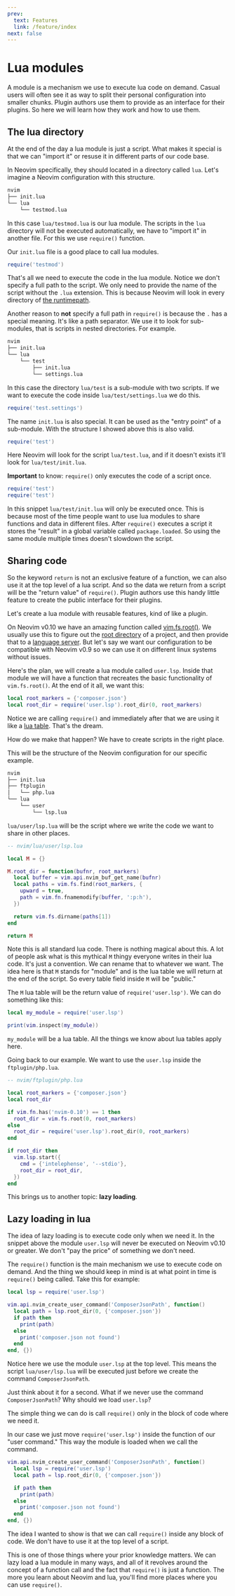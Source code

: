 ```yaml
---
prev:
  text: Features
  link: /feature/index
next: false
---
```


# Lua modules

A module is a mechanism we use to execute lua code on demand. Casual users will often see it as way to split their personal configuration into smaller chunks. Plugin authors use them to provide as an interface for their plugins. So here we will learn how they work and how to use them.

## The lua directory

At the end of the day a lua module is just a script. What makes it special is that we can "import it" or resuse it in different parts of our code base.

In Neovim specifically, they should located in a directory called `lua`. Let's imagine a Neovim configuration with this structure.

```txt
nvim
├── init.lua
└── lua
    └── testmod.lua
```

In this case `lua/testmod.lua` is our lua module. The scripts in the `lua` directory will not be executed automatically, we have to "import it" in another file. For this we use `require()` function.

Our `init.lua` file is a good place to call lua modules.

```lua
require('testmod')
```

That's all we need to execute the code in the lua module. Notice we don't specify a full path to the script. We only need to provide the name of the script without the `.lua` extension. This is because Neovim will look in every directory of [the runtimepath](/feature/global-plugin#the-runtimepath).

Another reason to **not** specify a full path in `require()` is because the `.` has a special meaning. It's like a path separator. We use it to look for sub-modules, that is scripts in nested directories. For example.

```txt
nvim
├── init.lua
└── lua
    └── test
        ├── init.lua
        └── settings.lua
```

In this case the directory `lua/test` is a sub-module with two scripts. If we want to execute the code inside `lua/test/settings.lua` we do this.

```lua
require('test.settings')
```

The name `init.lua` is also special. It can be used as the "entry point" of a sub-module. With the structure I showed above this is also valid.

```lua
require('test')
```

Here Neovim will look for the script `lua/test.lua`, and if it doesn't exists it'll look for `lua/test/init.lua`.

**Important** to know: `require()` only executes the code of a script once.

```lua
require('test')
require('test')
```

In this snippet `lua/test/init.lua` will only be executed once. This is because most of the time people want to use lua modules to share functions and data in different files. After `require()` executes a script it stores the "result" in a global variable called `package.loaded`. So using the same module multiple times doesn't slowdown the script.

## Sharing code

So the keyword `return` is not an exclusive feature of a function, we can also use it at the top level of a lua script. And so the data we return from a script will be the "return value" of `require()`. Plugin authors use this handy little feature to create the public interface for their plugins.

Let's create a lua module with reusable features, kind of like a plugin.

On Neovim v0.10 we have an amazing function called [vim.fs.root()](https://neovim.io/doc/user/lua.html#vim.fs.root()). We usually use this to figure out the [root directory](/feature/lsp-client.html#root-directory) of a project, and then provide that to a [language server](/feature/lsp-client#what-s-a-language-server). But let's say we want our configuration to be compatible with Neovim v0.9 so we can use it on different linux systems without issues.

Here's the plan, we will create a lua module called `user.lsp`. Inside that module we will have a function that recreates the basic functionality of `vim.fs.root()`. At the end of it all, we want this:

```lua
local root_markers = {'composer.json'}
local root_dir = require('user.lsp').root_dir(0, root_markers)
```

Notice we are calling `require()` and immediately after that we are using it like a [lua table](/101/lua-intro#lua-tables). That's the dream.

How do we make that happen? We have to create scripts in the right place.

This will be the structure of the Neovim configuration for our specific example.

```txt
nvim
├── init.lua
├── ftplugin
│   └── php.lua
└── lua
    └── user
        └── lsp.lua
```

`lua/user/lsp.lua` will be the script where we write the code we want to share in other places.

```lua
-- nvim/lua/user/lsp.lua

local M = {}

M.root_dir = function(bufnr, root_markers)
  local buffer = vim.api.nvim_buf_get_name(bufnr)
  local paths = vim.fs.find(root_markers, {
    upward = true,
    path = vim.fn.fnamemodify(buffer, ':p:h'),
  })

  return vim.fs.dirname(paths[1])
end

return M
```

Note this is all standard lua code. There is nothing magical about this. A lot of people ask what is this mythical `M` thingy everyone writes in their lua code. It's just a convention. We can rename that to whatever we want. The idea here is that `M` stands for "module" and is the lua table we will return at the end of the script. So every table field inside `M` will be "public."

The `M` lua table will be the return value of `require('user.lsp')`. We can do something like this:

```lua
local my_module = require('user.lsp')

print(vim.inspect(my_module))
```

`my_module` will be a lua table. All the things we know about lua tables apply here.

Going back to our example. We want to use the `user.lsp` inside the `ftplugin/php.lua`.

```lua
-- nvim/ftplugin/php.lua

local root_markers = {'composer.json'}
local root_dir

if vim.fn.has('nvim-0.10') == 1 then
  root_dir = vim.fs.root(0, root_markers)
else
  root_dir = require('user.lsp').root_dir(0, root_markers)
end

if root_dir then
  vim.lsp.start({
    cmd = {'intelephense', '--stdio'},
    root_dir = root_dir,
  })
end
```

This brings us to another topic: **lazy loading**.

## Lazy loading in lua

The idea of lazy loading is to execute code only when we need it. In the snippet above the module `user.lsp` will never be executed on Neovim v0.10 or greater. We don't "pay the price" of something we don't need.

The `require()` function is the main mechanism we use to execute code on demand. And the thing we should keep in mind is at what point in time is `require()` being called. Take this for example:

```lua
local lsp = require('user.lsp')

vim.api.nvim_create_user_command('ComposerJsonPath', function()
  local path = lsp.root_dir(0, {'composer.json'})
  if path then
    print(path)
  else
    print('composer.json not found')
  end
end, {})
```

Notice here we use the module `user.lsp` at the top level. This means the script `lua/user/lsp.lua` will be executed just before we create the command `ComposerJsonPath`.

Just think about it for a second. What if we never use the command `ComposerJsonPath`? Why should we load `user.lsp`?

The simple thing we can do is call `require()` only in the block of code where we need it.

In our case we just move `require('user.lsp')` inside the function of our "user command." This way the module is loaded when we call the command.

```lua
vim.api.nvim_create_user_command('ComposerJsonPath', function()
  local lsp = require('user.lsp')
  local path = lsp.root_dir(0, {'composer.json'})

  if path then
    print(path)
  else
    print('composer.json not found')
  end
end, {})
```

The idea I wanted to show is that we can call `require()` inside any block of code. We don't have to use it at the top level of a script.

This is one of those things where your prior knowledge matters. We can lazy load a lua module in many ways, and all of it revolves around the concept of a function call and the fact that `require()` is just a function. The more you learn about Neovim and lua, you'll find more places where you can use `require()`.

